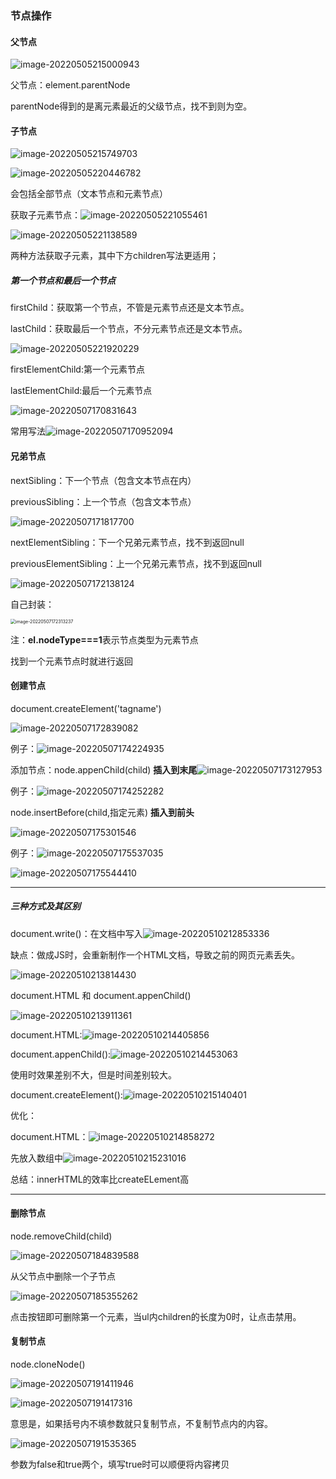 ### 节点操作

#### 父节点

![image-20220505215000943](D:\报告\Report\pic\\image-20220505215000943.png) 

父节点：element.parentNode

parentNode得到的是离元素最近的父级节点，找不到则为空。

#### 子节点

![image-20220505215749703](D:\报告\Report\pic\\image-20220505215749703.png) 

![image-20220505220446782](D:\报告\Report\pic\\image-20220505220446782.png) 

会包括全部节点（文本节点和元素节点）

获取子元素节点：![image-20220505221055461](D:\报告\Report\pic\\image-20220505221055461.png) 

![image-20220505221138589](D:\报告\Report\pic\\image-20220505221138589.png) 

两种方法获取子元素，其中下方children写法更适用；

##### 第一个节点和最后一个节点

firstChild：获取第一个节点，不管是元素节点还是文本节点。

lastChild：获取最后一个节点，不分元素节点还是文本节点。

![image-20220505221920229](D:\报告\Report\pic\\image-20220505221920229.png) 

firstElementChild:第一个元素节点

lastElementChild:最后一个元素节点

![image-20220507170831643](D:\报告\Report\pic\\image-20220507170831643.png) 

常用写法![image-20220507170952094](D:\报告\Report\pic\\image-20220507170952094.png) 

#### 兄弟节点

nextSibling：下一个节点（包含文本节点在内）

previousSibling：上一个节点（包含文本节点）

![image-20220507171817700](D:\报告\Report\pic\\image-20220507171817700.png) 

nextElementSibling：下一个兄弟元素节点，找不到返回null

previousElementSibling：上一个兄弟元素节点，找不到返回null

![image-20220507172138124](D:\报告\Report\pic\\image-20220507172138124.png) 

自己封装：

<img src="D:\报告\Report\pic\\image-20220507172313237.png" alt="image-20220507172313237" style="zoom:50%;" /> 

注：**el.nodeType===1**表示节点类型为元素节点

找到一个元素节点时就进行返回

#### 创建节点

document.createElement('tagname')

![image-20220507172839082](D:\报告\Report\pic\\image-20220507172839082.png) 

例子：![image-20220507174224935](D:\报告\Report\pic\\image-20220507174224935.png) 

添加节点：node.appenChild(child)  **插入到末尾**![image-20220507173127953](D:\报告\Report\pic\\image-20220507173127953.png) 

例子：![image-20220507174252282](D:\报告\Report\pic\\image-20220507174252282.png) 

node.insertBefore(child,指定元素)   **插入到前头**

![image-20220507175301546](D:\报告\Report\pic\\image-20220507175301546.png) 

例子：![image-20220507175537035](D:\报告\Report\pic\\image-20220507175537035.png)

![image-20220507175544410](D:\报告\Report\pic\\image-20220507175544410.png) 

----

##### 三种方式及其区别

document.write()：在文档中写入![image-20220510212853336](D:\报告\Report\pic\\image-20220510212853336.png) 

缺点：做成JS时，会重新制作一个HTML文档，导致之前的网页元素丢失。

![image-20220510213814430](D:\报告\Report\pic\\image-20220510213814430.png) 

document.HTML   和    document.appenChild()

![image-20220510213911361](D:\报告\Report\pic\\image-20220510213911361.png) 



document.HTML:![image-20220510214405856](D:\报告\Report\pic\\image-20220510214405856.png) 

document.appenChild():![image-20220510214453063](D:\报告\Report\pic\\image-20220510214453063.png) 

使用时效果差别不大，但是时间差别较大。

document.createElement():![image-20220510215140401](D:\报告\Report\pic\\image-20220510215140401.png) 

优化：

document.HTML：![image-20220510214858272](D:\报告\Report\pic\\image-20220510214858272.png) 

先放入数组中![image-20220510215231016](D:\报告\Report\pic\\image-20220510215231016.png) 

总结：innerHTML的效率比createELement高

---



#### 删除节点

node.removeChild(child)

![image-20220507184839588](D:\报告\Report\pic\\image-20220507184839588.png) 

从父节点中删除一个子节点

![image-20220507185355262](D:\报告\Report\pic\\image-20220507185355262.png) 

点击按钮即可删除第一个元素，当ul内children的长度为0时，让点击禁用。

#### 复制节点

node.cloneNode()

![image-20220507191411946](D:\报告\Report\pic\\image-20220507191411946.png) 

![image-20220507191417316](D:\报告\Report\pic\\image-20220507191417316.png) 

意思是，如果括号内不填参数就只复制节点，不复制节点内的内容。

![image-20220507191535365](D:\报告\Report\pic\\image-20220507191535365.png) 

参数为false和true两个，填写true时可以顺便将内容拷贝